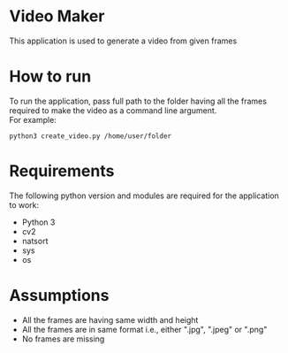 # Video Maker
This application is used to generate a video from given frames

# How to run
To run the application, pass full path to the folder having all the frames required to make the video as a command line argument.<br/>
For example:
```
python3 create_video.py /home/user/folder
```

# Requirements
The following python version and modules are required for the application to work:<br/>
* Python 3
* cv2
* natsort
* sys
* os

# Assumptions
* All the frames are having same width and height
* All the frames are in same format i.e., either ".jpg", ".jpeg" or ".png"
* No frames are missing